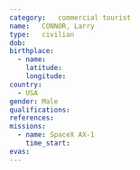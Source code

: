```yaml
---
category:	commercial tourist
name:	CONNOR, Larry
type:	civilian
dob:
birthplace:
  - name:	
    latitude:
    longitude:
country:
  - USA
gender:	Male
qualifications:
references:
missions:
  - name: SpaceX AX-1
    time_start:
evas:
---
```

